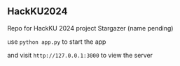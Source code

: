## HackKU2024 
Repo for HackKU 2024 project Stargazer (name pending)


use `python app.py` to start the app

and visit `http://127.0.0.1:3000` to view the server
